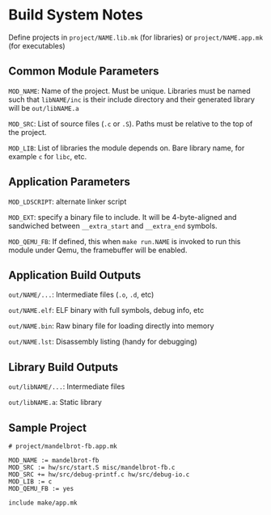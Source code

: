 
# Build System Notes

Define projects in `project/NAME.lib.mk` (for libraries) or `project/NAME.app.mk` (for executables)

## Common Module Parameters

`MOD_NAME`: Name of the project. Must be unique.
Libraries must be named such that `libNAME/inc` is their include directory and their generated library will be `out/libNAME.a`

`MOD_SRC`: List of source files (`.c` or `.S`). Paths must be relative to the top of the project.

`MOD_LIB`: List of libraries the module depends on. Bare library name, for example `c` for `libc`, etc.

## Application Parameters

`MOD_LDSCRIPT`: alternate linker script

`MOD_EXT`: specify a binary file to include.  It will be 4-byte-aligned and sandwiched between `__extra_start` and `__extra_end` symbols.

`MOD_QEMU_FB`: If defined, this when `make run.NAME` is invoked to run this module under Qemu, the framebuffer will be enabled.

## Application Build Outputs

`out/NAME/...`: Intermediate files (`.o`, `.d`, etc)

`out/NAME.elf`: ELF binary with full symbols, debug info, etc

`out/NAME.bin`: Raw binary file for loading directly into memory

`out/NAME.lst`: Disassembly listing (handy for debugging)

## Library Build Outputs

`out/libNAME/...`: Intermediate files

`out/libNAME.a`: Static library

## Sample Project

```make
# project/mandelbrot-fb.app.mk

MOD_NAME := mandelbrot-fb
MOD_SRC := hw/src/start.S misc/mandelbrot-fb.c
MOD_SRC += hw/src/debug-printf.c hw/src/debug-io.c
MOD_LIB := c
MOD_QEMU_FB := yes

include make/app.mk
```
